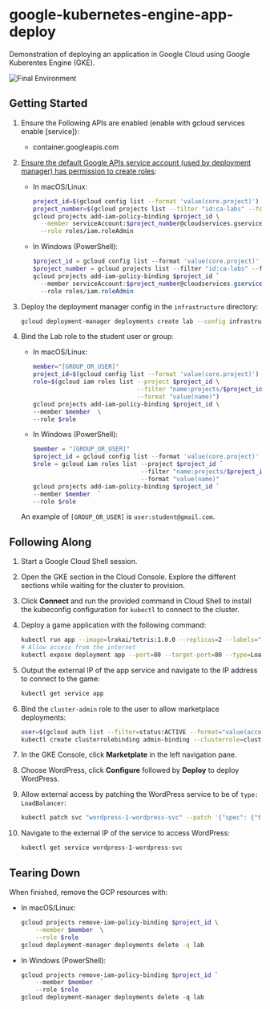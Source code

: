 # google-kubernetes-engine-app-deploy

Demonstration of deploying an application in Google Cloud using Google Kuberentes Engine (GKE).

![Final Environment](https://user-images.githubusercontent.com/3911650/48246112-53d23d00-e3ab-11e8-9e80-46c6366e0acc.png)

## Getting Started

1. Ensure the Following APIs are enabled (enable with gcloud services enable [service]):

    - container.googleapis.com

1. [Ensure the default Google APIs service account (used by deployment manager) has permission to create roles](https://cloud.google.com/deployment-manager/docs/configuration/set-access-control-resources):

    - In macOS/Linux:

        ```sh
        project_id=$(gcloud config list --format 'value(core.project)')
        project_number=$(gcloud projects list --filter "id:ca-labs" --format 'value(projectNumber)')
        gcloud projects add-iam-policy-binding $project_id \
          --member serviceAccount:$project_number@cloudservices.gserviceaccount.com \
          --role roles/iam.roleAdmin
        ```

    - In Windows (PowerShell):

        ```ps1
        $project_id = gcloud config list --format 'value(core.project)'
        $project_number = gcloud projects list --filter "id:ca-labs" --format 'value(projectNumber)'
        gcloud projects add-iam-policy-binding $project_id `
          --member serviceAccount:$project_number@cloudservices.gserviceaccount.com `
          --role roles/iam.roleAdmin
        ```

1. Deploy the deployment manager config in the `infrastructure` directory:

    ```sh
    gcloud deployment-manager deployments create lab --config infrastructure/deployment.yaml
    ```

1. Bind the Lab role to the student user or group:

    - In macOS/Linux:

        ```sh
        member="[GROUP_OR_USER]"
        project_id=$(gcloud config list --format 'value(core.project)')
        role=$(gcloud iam roles list --project $project_id \
                                     --filter "name:projects/$project_id/roles/studentrole*" \
                                     --format "value(name)")
        gcloud projects add-iam-policy-binding $project_id \
        --member $member  \
        --role $role
        ```

    - In Windows (PowerShell):

        ```ps1
        $member = "[GROUP_OR_USER]"
        $project_id = gcloud config list --format 'value(core.project)'
        $role = gcloud iam roles list --project $project_id `
                                      --filter "name:projects/$project_id/roles/studentrole*" `
                                      --format "value(name)"
        gcloud projects add-iam-policy-binding $project_id `
        --member $member  `
        --role $role
        ```

    An example of `[GROUP_OR_USER]` is `user:student@gmail.com`.

## Following Along

1. Start a Google Cloud Shell session.

1. Open the GKE section in the Cloud Console. Explore the different sections while waiting for the cluster to provision.

1. Click __Connect__ and run the provided command in Cloud Shell to install the kubeconfig configuration for `kubectl` to connect to the cluster.

1. Deploy a game application with the following command:

    ```sh
    kubectl run app --image=lrakai/tetris:1.0.0 --replicas=2 --labels="app=game"
    # Allow access from the internet
    kubectl expose deployment app --port=80 --target-port=80 --type=LoadBalancer
    ```

1. Output the external IP of the app service and navigate to the IP address to connect to the game:

    ```sh
    kubectl get service app
    ```

1. Bind the `cluster-admin` role to the user to allow marketplace deployments:

    ```sh
    user=$(gcloud auth list --filter=status:ACTIVE --format="value(account)")
    kubectl create clusterrolebinding admin-binding --clusterrole=cluster-admin --user=$user
    ```
    
1. In the GKE Console, click __Marketplate__ in the left navigation pane.

1. Choose WordPress, click __Configure__ followed by __Deploy__ to deploy WordPress.

1. Allow external access by patching the WordPress service to be of `type: LoadBalancer`:

    ```sh
    kubectl patch svc "wordpress-1-wordpress-svc" --patch '{"spec": {"type": "LoadBalancer"}}'
    ```

1. Navigate to the external IP of the service to access WordPress:

    ```sh
    kubectl get service wordpress-1-wordpress-svc
    ```

## Tearing Down

When finished, remove the GCP resources with:

- In macOS/Linux:

    ```sh
    gcloud projects remove-iam-policy-binding $project_id \
        --member $member  \
        --role $role
    gcloud deployment-manager deployments delete -q lab
    ```

- In Windows (PowerShell):

    ```ps1
    gcloud projects remove-iam-policy-binding $project_id `
        --member $member  `
        --role $role
    gcloud deployment-manager deployments delete -q lab
    ```

